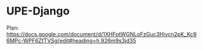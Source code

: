 # UPE-Django
Plan: https://docs.google.com/document/d/1XHFptWGNLoFzGuc3Hivcn2pK_Kc96MPc-WPF6ZfTVSg/edit#heading=h.926m9s3jd35
